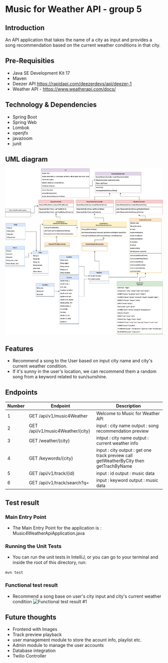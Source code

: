 # Music for Weather API - group 5

## Introduction
An API application that takes the name of a city as input and provides a song recommendation based on the current weather conditions in that city.

## Pre-Requisities

- Java SE Development Kit 17
- Maven
- Deezer API https://rapidapi.com/deezerdevs/api/deezer-1
- Weather API - https://www.weatherapi.com/docs/

## Technology & Dependencies

- Spring Boot
- Spring Web
- Lombok
- openjfx
- javazoom
- junit


## UML diagram
![UML Diagram of Mars Rover Challenge](./images/Music4WeatherAPI-group5.drawio.png)


## Features

- Recommend a song to the User based on input city name and city's current weather condition.
- If it's sunny in the user's location, we can recommend them a random song from a keyword related to sun/sunshine.


## Endpoints

| Number | Endpoint                         | Description                                                                           |
|--------|----------------------------------|---------------------------------------------------------------------------------------|
| 1      | GET /api/v1/music4Weather        | Welcome to Music for Weather API                                                      |
| 2      | GET /api/v1/music4Weather/{city} | input : city name output : song recommendation preview                                |
| 3      | GET /weather/{city}              | intput : city name output : current weather info                                      |
| 4      | GET /keywords/{city}             | input : city output : get one track preview call getWeatherByCity then getTrachByName |
| 5      | GET /api/v1/track/{id}           | input : id output : music data                                                        |
| 6      | GET /api/v1/track/search?q=      | input : keyword output : music data                                                   |


## Test result

### Main Entry Point

- The  Main Entry Point for the application is : Music4WeatherApiApplication.java

### Running the Unit Tests

- You can run the unit tests in IntelliJ, or you can go to your terminal and inside the root of this directory, run:

```mvn test```

### Functional test result

- Recommend a song base on user's city input and city's current weather condition
  ![Functional test result #1](./images/music4WeatherFunctionTest1.png)


## Future thoughts
- Frontend with Images
- Track preview playback
- user management module to store the acount info, playlist etc.
- Admin module to manage the user accounts
- Database integration
- Twilio Controller